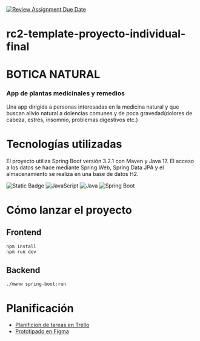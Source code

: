 [![Review Assignment Due Date](https://classroom.github.com/assets/deadline-readme-button-24ddc0f5d75046c5622901739e7c5dd533143b0c8e959d652212380cedb1ea36.svg)](https://classroom.github.com/a/xq5TwZF7)

# rc2-template-proyecto-individual-final

# BOTICA NATURAL
### App de plantas medicinales y remedios

Una app dirigida a personas interesadas en la medicina natural y que buscan alivio natural a dolencias comunes y de poca gravedad(dolores de cabeza, estres, insomnio, problemas digestivos etc.)

# Tecnologías utilizadas

El proyecto utiliza Spring Boot versión 3.2.1 con Maven y Java 17. El acceso a los datos se hace mediante 
Spring Web, Spring Data JPA y el almacenamiento se realiza en una base de datos H2.

![Static Badge](https://img.shields.io/badge/React-v%208.2.43-green?logo=react)
![JavaScript](https://img.shields.io/badge/JavaScript-ES6-yellow?logo=javascript)
![Java](https://img.shields.io/badge/Java-17-blue?logo=java)
![Spring Boot](https://img.shields.io/badge/Spring_Boot-3.2.1-green?logo=spring)

# Cómo lanzar el proyecto

## Frontend
                      
```
npm install
npm run dev 
```

## Backend

```
./mwnw spring-boot:run
```

# Planificación

- [Planificion de tareas en Trello](https://trello.com/b/tV5SGBOo/plantas-medicinales)
- [Prototipado en Figma](https://www.figma.com/file/pFS4dOi9VClt0bGoO8JxDG/Plantas-medicinales?type=design&node-id=0-1&mode=design&t=enaHVTUvQzJMFgAP-0)

